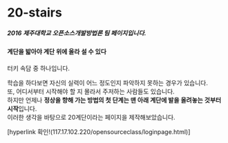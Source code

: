 # 20-stairs

##### *2016 제주대학교 오픈소스개발방법론 팀 페이지입니다.*

#### 계단을 밟아야 계단 위에 올라 설 수 있다
터키 속담 중 하나입니다.

학습을 하다보면 자신의 실력이 어느 정도인지 파악하지 못하는 경우가 있습니다.    
또, 어디서부터 시작해야 할 지 몰라서 주저하는 사람들도 있습니다.    
하지만 언제나 **정상을 향해 가는 방법의 첫 단계는 맨 아래 계단에 발을 올려놓는 것부터 시작**입니다.    
이러한 생각을 바탕으로 20계단이라는 페이지을 제작해보았습니다.


[hyperlink 확인!(117.17.102.220/opensourceclass/loginpage.html)]
